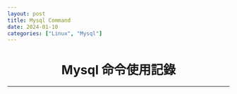 ```yaml
---
layout: post
title: Mysql Command
date: 2024-01-10
categories: ["Linux", "Mysql"]
---
```


# <center>Mysql 命令使用記錄</center>
***